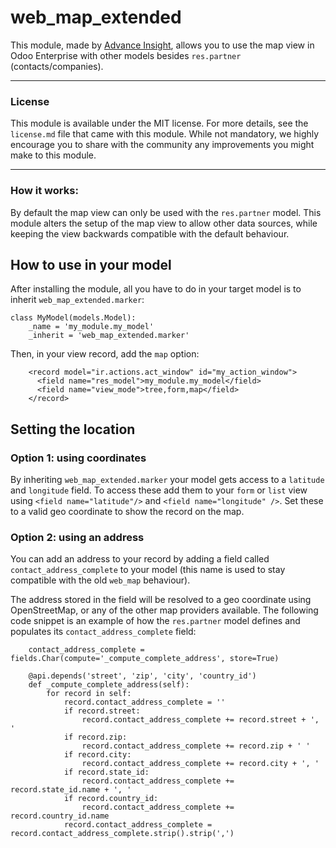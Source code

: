 # web_map_extended

This module, made by [Advance Insight](https://www.advanceinsight.dev/), allows you to use the map view in Odoo Enterprise with other models besides `res.partner` (contacts/companies).


----

### License
This module is available under the MIT license. For more details, see the `license.md` file that came with this module. While not mandatory, we highly encourage you to share with the community any improvements you might make to this module.

----

### How it works:
By default the map view can only be used with the `res.partner` model. This module alters the setup of the map view to allow other data sources, while keeping the view backwards compatible with the default behaviour.


## How to use in your model
After installing the module, all you have to do in your target model is to inherit `web_map_extended.marker`:

```
class MyModel(models.Model):
    _name = 'my_module.my_model'
    _inherit = 'web_map_extended.marker'
```
Then, in your view record, add the `map` option:
```
    <record model="ir.actions.act_window" id="my_action_window">
      <field name="res_model">my_module.my_model</field>
      <field name="view_mode">tree,form,map</field>
    </record>
```

## Setting the location
### Option 1: using coordinates
By inheriting `web_map_extended.marker` your model gets access to a `latitude` and `longitude` field.
To access these add them to your `form` or `list` view using `<field name="latitude"/>` and `<field name="longitude" />`. Set these to a valid geo coordinate to show the record on the map.

### Option 2: using an address
You can add an address to your record by adding a field called `contact_address_complete` to your model (this name is used to stay compatible with the old `web_map` behaviour).

The address stored in the field will be resolved to a geo coordinate using OpenStreetMap, or any of the other map providers available. The following code snippet is an example of how the `res.partner` model defines and populates its `contact_address_complete` field:

```
    contact_address_complete = fields.Char(compute='_compute_complete_address', store=True)

    @api.depends('street', 'zip', 'city', 'country_id')
    def _compute_complete_address(self):
        for record in self:
            record.contact_address_complete = ''
            if record.street:
                record.contact_address_complete += record.street + ', '
            if record.zip:
                record.contact_address_complete += record.zip + ' '
            if record.city:
                record.contact_address_complete += record.city + ', '
            if record.state_id:
                record.contact_address_complete += record.state_id.name + ', '
            if record.country_id:
                record.contact_address_complete += record.country_id.name
            record.contact_address_complete = record.contact_address_complete.strip().strip(',')
```
